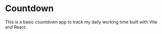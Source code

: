 # Countdown

This is a basic countdown app to track my daily working time built with Vite and React.
